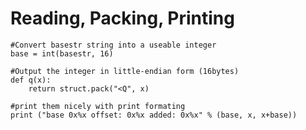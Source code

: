 <!-- TITLE: Python 64 Bit Handling -->
<!-- SUBTITLE: A quick summary of Python 64 Bit Handling -->

# Reading, Packing, Printing
```
#Convert basestr string into a useable integer
base = int(basestr, 16)

#Output the integer in little-endian form (16bytes)
def q(x):
    return struct.pack("<Q", x)

#print them nicely with print formating
print ("base 0x%x offset: 0x%x added: 0x%x" % (base, x, x+base))

